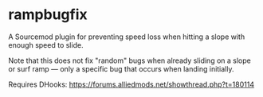 # rampbugfix

A Sourcemod plugin for preventing speed loss when hitting a slope with enough speed to slide.

Note that this does not fix "random" bugs when already sliding on a slope or surf ramp — only a specific bug that occurs when landing initially.

Requires DHooks: https://forums.alliedmods.net/showthread.php?t=180114
